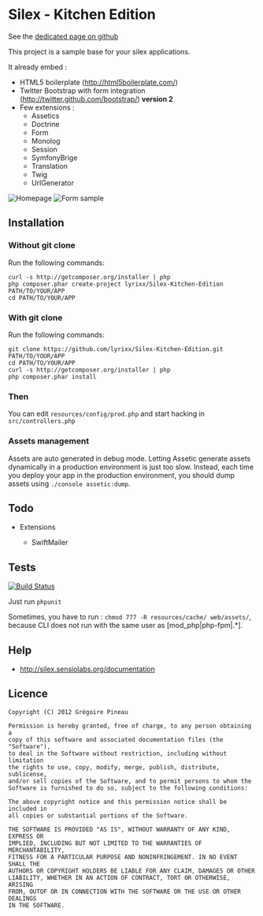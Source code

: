 Silex - Kitchen Edition
=======================

See the [dedicated page on github](http://lyrixx.github.com/Silex-Kitchen-Edition/)

This project is a sample base for your silex applications.

It already embed :

* HTML5 boilerplate (http://html5boilerplate.com/)
* Twitter Bootstrap with form integration (http://twitter.github.com/bootstrap/) **version 2**
* Few extensions :
    * Assetics
    * Doctrine
    * Form
    * Monolog
    * Session
    * SymfonyBrige
    * Translation
    * Twig
    * UrlGenerator

![Homepage](https://raw.github.com/lyrixx/Silex-Kitchen-Edition/master/resources/assets/img/hp.jpg)
![Form sample](https://raw.github.com/lyrixx/Silex-Kitchen-Edition/master/resources/assets/img/form.jpg)

Installation
------------

### Without git clone

Run the following commands:

    curl -s http://getcomposer.org/installer | php
    php composer.phar create-project lyrixx/Silex-Kitchen-Edition PATH/TO/YOUR/APP
    cd PATH/TO/YOUR/APP

### With git clone

Run the following commands:

    git clone https://github.com/lyrixx/Silex-Kitchen-Edition.git PATH/TO/YOUR/APP
    cd PATH/TO/YOUR/APP
    curl -s http://getcomposer.org/installer | php
    php composer.phar install

### Then

You can edit `resources/config/prod.php` and start hacking in `src/controllers.php`

### Assets management

Assets are auto generated in debug mode. Letting Assetic generate assets dynamically
in a production environment is just too slow. Instead, each time you deploy your app
in the production environment, you should dump assets using `./console assetic:dump`.

Todo
----

* Extensions

    * SwiftMailer

Tests
-----

[![Build Status](https://secure.travis-ci.org/lyrixx/Silex-Kitchen-Edition.png?branch=master)](http://travis-ci.org/lyrixx/Silex-Kitchen-Edition)

Just run `phpunit`

Sometimes, you have to run : `chmod 777 -R resources/cache/ web/assets/`,
because CLI does not run with the same user as  [mod_php|php-fpm|.*].

Help
----

* http://silex.sensiolabs.org/documentation

Licence
-------

    Copyright (C) 2012 Grégoire Pineau

    Permission is hereby granted, free of charge, to any person obtaining a
    copy of this software and associated documentation files (the "Software"),
    to deal in the Software without restriction, including without limitation
    the rights to use, copy, modify, merge, publish, distribute, sublicense,
    and/or sell copies of the Software, and to permit persons to whom the
    Software is furnished to do so, subject to the following conditions:

    The above copyright notice and this permission notice shall be included in
    all copies or substantial portions of the Software.

    THE SOFTWARE IS PROVIDED "AS IS", WITHOUT WARRANTY OF ANY KIND, EXPRESS OR
    IMPLIED, INCLUDING BUT NOT LIMITED TO THE WARRANTIES OF MERCHANTABILITY,
    FITNESS FOR A PARTICULAR PURPOSE AND NONINFRINGEMENT. IN NO EVENT SHALL THE
    AUTHORS OR COPYRIGHT HOLDERS BE LIABLE FOR ANY CLAIM, DAMAGES OR OTHER
    LIABILITY, WHETHER IN AN ACTION OF CONTRACT, TORT OR OTHERWISE, ARISING
    FROM, OUTOF OR IN CONNECTION WITH THE SOFTWARE OR THE USE OR OTHER DEALINGS
    IN THE SOFTWARE.
